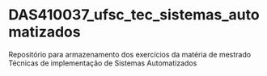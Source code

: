 # DAS410037_ufsc_tec_sistemas_automatizados
Repositório para armazenamento dos exercícios da matéria de mestrado Técnicas de implementação de Sistemas Automatizados
